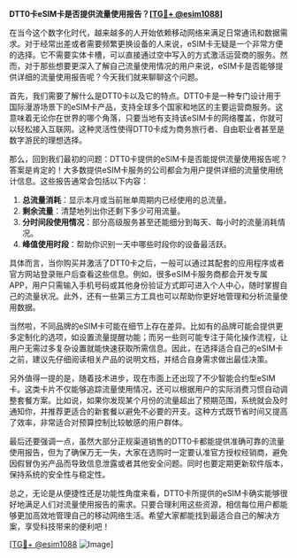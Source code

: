 **DTT0卡eSIM卡是否提供流量使用报告？[[TG💪+ @esim1088](https://t.me/s/esim1088)]**

在当今这个数字化时代，越来越多的人开始依赖移动网络来满足日常通讯和数据需求。对于经常出差或者需要频繁更换设备的人来说，eSIM卡无疑是一个非常方便的选择。它不需要实体卡槽，可以直接通过空中写入的方式激活运营商的服务。然而，对于那些想要更深入了解自己流量使用情况的用户来说，eSIM卡是否能够提供详细的流量使用报告呢？今天我们就来聊聊这个问题。

首先，我们需要了解什么是DTT0卡以及它的特点。DTT0卡是一种专门设计用于国际漫游场景下的eSIM卡产品，支持全球多个国家和地区的主要运营商服务。这意味着无论你在世界的哪个角落，只要当地有支持该eSIM卡的网络覆盖，你就可以轻松接入互联网。这种灵活性使得DTT0卡成为商务旅行者、自由职业者甚至是数字游民的理想选择。

那么，回到我们最初的问题：DTT0卡提供的eSIM卡是否能提供流量使用报告呢？答案是肯定的！大多数提供eSIM卡服务的公司都会为用户提供详细的流量使用统计信息。这些报告通常会包括以下内容：

1. **总流量消耗**：显示本月或当前账单周期内已经使用的总流量。
2. **剩余流量**：清楚地列出你还剩下多少可用流量。
3. **分时间段使用情况**：部分高级服务甚至还能细分到每天、每小时的流量消耗情况。
4. **峰值使用时段**：帮助你识别一天中哪些时段你的设备最活跃。

具体而言，当你购买并激活了DTT0卡之后，一般可以通过其配套的应用程序或者官方网站登录账户后查看这些信息。例如，很多eSIM卡服务商都会开发专属APP，用户只需输入手机号码或其他身份验证方式即可进入个人中心，随时掌握自己的流量状况。此外，还有一些第三方工具也可以帮助你更好地管理和分析流量使用数据。

当然啦，不同品牌的eSIM卡可能在细节上存在差异。比如有的品牌可能会提供更多定制化的选项，如设置流量提醒功能；而另一些则可能专注于简化操作流程，让用户无需过多复杂设置就能快速获取所需信息。因此，在选择适合自己的eSIM卡之前，建议先仔细阅读相关产品的说明文档，并结合自身需求做出最佳决策。

另外值得一提的是，随着技术进步，现在市面上还出现了不少智能合约型eSIM卡。这类卡片不仅能够追踪流量使用情况，还可以根据用户的实际消费习惯自动调整套餐方案。比如说，如果你发现某个月份的流量超出了预期范围，系统就会及时通知你，并推荐更适合的新套餐以避免不必要的开支。这种方式既节省时间又提高了效率，非常适合对预算控制比较敏感的用户群体。

最后还要强调一点，虽然大部分正规渠道销售的DTT0卡都能提供准确可靠的流量使用报告，但为了确保万无一失，大家在选购时一定要认准官方授权经销商，避免因假冒伪劣产品而导致信息泄露或者其他安全问题。同时也要定期更新软件版本，保持系统的安全性与稳定性。

总之，无论是从便捷性还是功能性角度来看，DTT0卡所提供的eSIM卡确实能够很好地满足人们对流量使用报告的需求。只要合理利用这些资源，相信每位用户都能够更加高效地管理自己的移动网络生活。希望大家都能找到最适合自己的解决方案，享受科技带来的便利吧！

[[TG💪+ @esim1088](https://t.me/s/esim1088) ![Image](https://i.postimg.cc/4NQfJmqS/Snipaste-2025-05-13-00-14-12.png)]